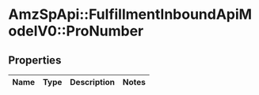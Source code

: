 # AmzSpApi::FulfillmentInboundApiModelV0::ProNumber

## Properties
Name | Type | Description | Notes
------------ | ------------- | ------------- | -------------

